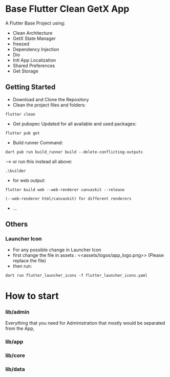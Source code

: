 # Base Flutter Clean GetX App

A Flutter Base Project using:
 - Clean Architecture
 - GetX State Manager
 - freezed
 - Dependency Injection
 - Dio
 - Intl App Localization
 - Shared Preferences
 - Get Storage

## Getting Started

- Download and Clone the Repository
- Clean the project files and folders:
```
flutter clean
```

- Get pubspec Updated for all available and used packages:
```
flutter pub get
```

- Build runner Command:
```
dart pub run build_runner build --delete-conflicting-outputs
```

--> or run this instead all above:
```
.\builder
```

- for web output:
```
flutter build web --web-renderer canvaskit --release
```
```
(--web-renderer html/canvaskit) for different renderers
```
- ...


## Others
### Launcher Icon
- For any possible change in Launcher Icon
- first change the file in assets : <<assets/logos/app_logo.png>> (Please replace the file)
- then run:
```
dart run flutter_launcher_icons -f flutter_launcher_icons.yaml
```

# How to start

### lib/admin
Everything that you need for Administration that mostly would be separated from the App, 

### lib/app

### lib/core

### lib/data
